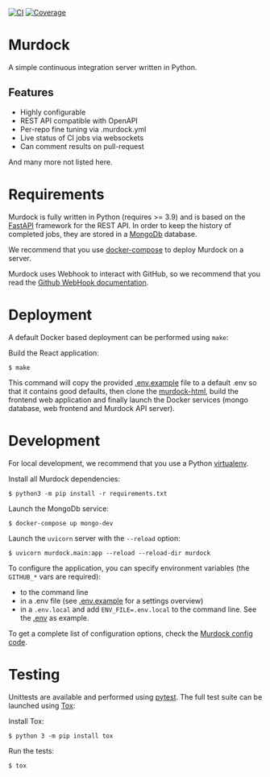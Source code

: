 [![CI][ci-badge]][ci-link]
[![Coverage][coverage-badge]][coverage-link]

# Murdock

A simple continuous integration server written in Python.

## Features

- Highly configurable
- REST API compatible with OpenAPI
- Per-repo fine tuning via .murdock.yml
- Live status of CI jobs via websockets
- Can comment results on pull-request

And many more not listed here.

# Requirements

Murdock is fully written in Python (requires >= 3.9) and is based on the
[FastAPI](https://fastapi.tiangolo.com/) framework for the REST API.
In order to keep the history of completed jobs, they are stored in a
[MongoDb](https://www.mongodb.com/) database.

We recommend that you use
[docker-compose](https://docs.docker.com/compose/#compose-documentation) to
deploy Murdock on a server.

Murdock uses Webhook to interact with GitHub, so we recommend that you read
the [Github WebHook documentation](https://docs.github.com/en/developers/webhooks-and-events/webhooks/creating-webhooks).

# Deployment

A default Docker based deployment can be performed using `make`:

Build the React application:

```
$ make
```

This command will copy the provided [.env.example](.env.example) file to a
default .env so that it contains good defaults, then clone the
[murdock-html](https://github.com/murdock-ng/murdock-html), build the frontend
web application and finally launch the Docker services (mongo database, web
frontend and Murdock API server).

# Development

For local development, we recommend that you use a Python
[virtualenv](https://virtualenv.pypa.io/en/latest/).

Install all Murdock dependencies:

```
$ python3 -m pip install -r requirements.txt
```

Launch the MongoDb service:

```
$ docker-compose up mongo-dev
```

Launch the `uvicorn` server with the `--reload` option:

```
$ uvicorn murdock.main:app --reload --reload-dir murdock
```

To configure the application, you can specify environment variables
(the `GITHUB_*` vars are required):
- to the command line
- in a .env file (see [.env.example](.env.example) for a settings overview)
- in a `.env.local` and add `ENV_FILE=.env.local` to the command line. See the
[.env](.env) as example.

To get a complete list of configuration options, check the
[Murdock config code](murdock/config.py).

# Testing

Unittests are available and performed using [pytest](https://pytest.org). The
full test suite can be launched using [Tox](https://tox.readthedocs.io):

Install Tox:

```
$ python 3 -m pip install tox
```

Run the tests:

```
$ tox
```


[ci-badge]: https://github.com/murdock-ng/murdock/workflows/CI/badge.svg
[ci-link]: https://github.com/murdock-ng/murdock/actions?query=workflow%3ACI+branch%3Amain
[coverage-badge]: https://codecov.io/gh/murdock-ng/murdock/branch/main/graph/badge.svg?token=86RDZ29XKQ
[coverage-link]: https://codecov.io/gh/murdock-ng/murdock
